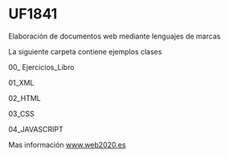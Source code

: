 # UF1841
Elaboración de documentos web mediante lenguajes de marcas

La siguiente carpeta contiene ejemplos clases

00_ Ejercicios_Libro

01_XML

02_HTML

03_CSS

04_JAVASCRIPT


 Mas información  www.web2020.es 
 
